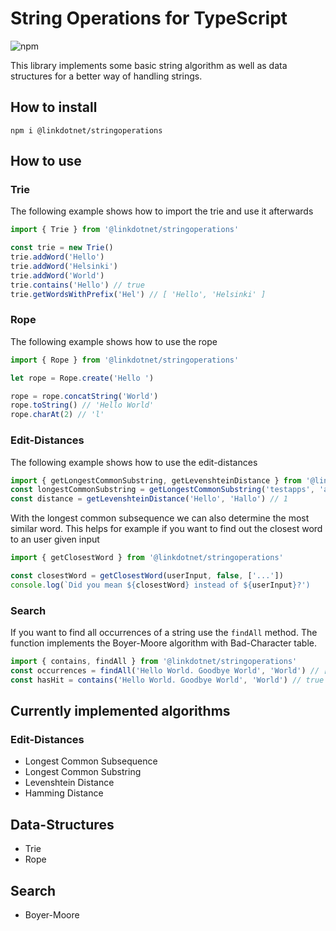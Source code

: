 # String Operations for TypeScript
![npm](https://img.shields.io/npm/dt/@linkdotnet/stringoperations)

This library implements some basic string algorithm as well as data structures for a better way of handling strings.

## How to install
`npm i @linkdotnet/stringoperations`

## How to use
### Trie
The following example shows how to import the trie and use it afterwards
```ts
import { Trie } from '@linkdotnet/stringoperations'

const trie = new Trie()
trie.addWord('Hello')
trie.addWord('Helsinki')
trie.addWord('World')
trie.contains('Hello') // true
trie.getWordsWithPrefix('Hel') // [ 'Hello', 'Helsinki' ]
```

### Rope
The following example shows how to use the rope
```ts
import { Rope } from '@linkdotnet/stringoperations'

let rope = Rope.create('Hello ')

rope = rope.concatString('World')
rope.toString() // 'Hello World'
rope.charAt(2) // 'l'
```

### Edit-Distances
The following example shows how to use the edit-distances
```ts
import { getLongestCommonSubstring, getLevenshteinDistance } from '@linkdotnet/stringoperations'
const longestCommonSubstring = getLongestCommonSubstring('testapps', 'appicontest') // test
const distance = getLevenshteinDistance('Hello', 'Hallo') // 1
```

With the longest common subsequence we can also determine the most similar word.
This helps for example if you want to find out the closest word to an user given input
```ts
import { getClosestWord } from '@linkdotnet/stringoperations'

const closestWord = getClosestWord(userInput, false, ['...'])
console.log(`Did you mean ${closestWord} instead of ${userInput}?')
```

### Search
If you want to find all occurrences of a string use the `findAll` method. The function implements the Boyer-Moore algorithm with Bad-Character table.
```ts
import { contains, findAll } from '@linkdotnet/stringoperations'
const occurrences = findAll('Hello World. Goodbye World', 'World') // [ 6, 21 ]
const hasHit = contains('Hello World. Goodbye World', 'World') // true
```

## Currently implemented algorithms
### Edit-Distances
 * Longest Common Subsequence
 * Longest Common Substring
 * Levenshtein Distance
 * Hamming Distance

## Data-Structures
 * Trie
 * Rope

## Search
 * Boyer-Moore
